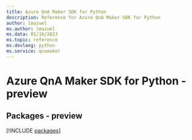 ```yaml
---
title: Azure QnA Maker SDK for Python
description: Reference for Azure QnA Maker SDK for Python
author: lmazuel
ms.author: lmazuel
ms.data: 01/16/2023
ms.topic: reference
ms.devlang: python
ms.service: qnamaker
---
```

# Azure QnA Maker SDK for Python - preview
## Packages - preview
[!INCLUDE [packages](qna-maker-index.md)]